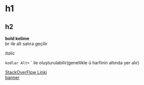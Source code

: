 # h1
## h2

**bold kelime**
<br> br ile alt satıra geçilir </br>
</hr>

*italic*

`kodlar Alt+` ` ile oluşturulabilir(genellikle ü harfinin altında yer alır)

[StackOverFlow Linki](https://stackoverflow.com/)
</br>
[banner](https://github.com/MucahitHamarat/Quiz/blob/master/images/exercise.png)

